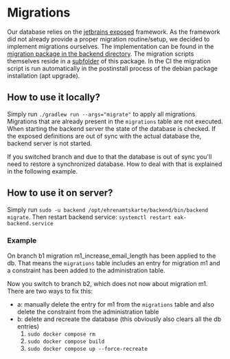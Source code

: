 # Migrations

Our database relies on the [jetbrains exposed](https://github.com/JetBrains/Exposed) framework. As the framework did not already provide a proper migration routine/setup, we decided to implement migrations ourselves. The implementation can be found in the [migration package in the backend directory](../backend/src/main/kotlin/app/ehrenamtskarte/backend/migration). The migration scripts themselves reside in a [subfolder](../backend/src/main/kotlin/app/ehrenamtskarte/backend/migration/migrations/) of this package.
In the CI the migration script is run automatically in the postinstall process of the debian package installation (apt upgrade).

## How to use it locally?

Simply run `./gradlew run --args="migrate"` to apply all migrations. Migrations that are already present in the `migrations` table are not executed.
When starting the backend server the state of the database is checked. If the exposed definitions are out of sync with the actual database the, backend server is not started.

If you switched branch and due to that the database is out of sync you'll need to restore a synchronized database. How to deal with that is explained in the following example.

## How to use it on server?

Simply run `sudo -u backend /opt/ehrenamtskarte/backend/bin/backend migrate`.
Then restart backend service: `systemctl restart eak-backend.service`

### Example

On branch b1 migration m1_increase_email_length has been applied to the db. 
That means the `migrations` table includes an entry for migration m1 and a constraint has been added to the administration table.

Now you switch to branch b2, which does not now about migration m1.
There are two ways to fix this:
- a: manually delete the entry for m1 from the `migrations` table and also delete the constraint from the administration table
- b: delete and recreate the database (this obviously also clears all the db entries)
  1. `sudo docker compose rm`
  2. `sudo docker compose build`
  3. `sudo docker compose up --force-recreate`
